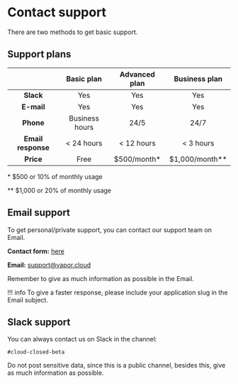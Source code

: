 # Contact support

There are two methods to get basic support.

## Support plans

|   | Basic plan | Advanced plan | Business plan |
|:-:|:----------:|:-------------:|:--------:|
| **Slack** | Yes | Yes | Yes |
| **E-mail** | Yes | Yes | Yes |
| **Phone** | Business hours | 24/5 | 24/7 |
| **Email response** | < 24 hours | < 12 hours | < 3 hours |
| **Price** | Free | $500/month* | $1,000/month** |

\* $500 or 10% of monthly usage

** $1,000 or 20% of monthly usage

## Email support

To get personal/private support, you can contact our support team on Email.

**Contact form:** [here](https://qutheory.freshdesk.com/support/tickets/new)

**Email:** support@vapor.cloud

Remember to give as much information as possible in the Email.

!!! info
    To give a faster response, please include your application slug in the Email subject.

## Slack support

You can always contact us on Slack in the channel:

`#cloud-closed-beta`

Do not post sensitive data, since this is a public channel, besides this, give as much information as possible.
